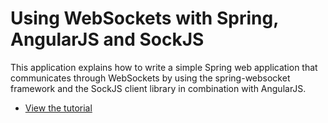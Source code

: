 Using WebSockets with Spring, AngularJS and SockJS
===
This application explains how to write a simple Spring web application that communicates through WebSockets by using the spring-websocket framework and the SockJS client library in combination with AngularJS.

* [View the tutorial](http://g00glen00b.be/spring-angular-sockjs)

